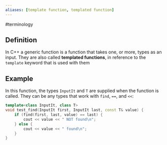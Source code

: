 ```yaml
---
aliases: [template function, templated function]
--- 
```


#terminology

## Definition
In C++ a generic function is a function that takes one, or more, types as an input. They are also called **templated functions**, in reference to the `template` keyword that is used with them

## Example
In this function, the types `InputIt` and `T` are supplied when the function is called. They can be any types that work with `find`, `==`, and `<<`:

```cpp
template<class InputIt, class T>
void test_find(InputIt first, InputIt last, const T& value) {
    if (find(first, last, value) == last) {
        cout << value << " NOT found\n";
    } else {
        cout << value << " found\n";
    }
}
```

